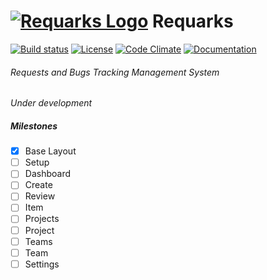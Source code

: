 # [![Requarks Logo](https://raw.githubusercontent.com/Requarks/requarks/master/assets/images/logo_50x50.png)](https://requarks.io/) Requarks 
[![Build status](https://ci.appveyor.com/api/projects/status/vsu1i5kkj3jpmn0h?svg=true)](https://ci.appveyor.com/project/NGPixel/requarks)
[![License](https://img.shields.io/badge/license-GPLv3-blue.svg)](https://github.com/NGPixel/requarks/blob/master/LICENSE)
[![Code Climate](https://codeclimate.com/github/Requarks/requarks/badges/gpa.svg)](https://codeclimate.com/github/Requarks/requarks)
[![Documentation](https://img.shields.io/badge/docs-100%-green.svg)](https://requarks.readme.io/)

###### Requests and Bugs Tracking Management System
*Under development*

##### Milestones
- [x] Base Layout
- [ ] Setup
- [ ] Dashboard
- [ ] Create
- [ ] Review
- [ ] Item
- [ ] Projects
- [ ] Project
- [ ] Teams
- [ ] Team
- [ ] Settings
